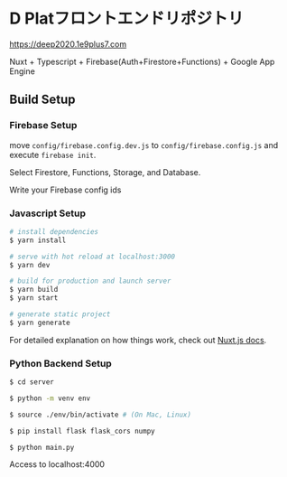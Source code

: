 # D Platフロントエンドリポジトリ

https://deep2020.1e9plus7.com

Nuxt + Typescript + Firebase(Auth+Firestore+Functions) + Google App Engine

## Build Setup

### Firebase Setup

move `config/firebase.config.dev.js` to `config/firebase.config.js`
and execute `firebase init`.

Select Firestore, Functions, Storage, and Database.

Write your Firebase config ids

### Javascript Setup

``` bash
# install dependencies
$ yarn install

# serve with hot reload at localhost:3000
$ yarn dev

# build for production and launch server
$ yarn build
$ yarn start

# generate static project
$ yarn generate
```

For detailed explanation on how things work, check out [Nuxt.js docs](https://nuxtjs.org).

### Python Backend Setup

``` bash
$ cd server

$ python -m venv env

$ source ./env/bin/activate # (On Mac, Linux)

$ pip install flask flask_cors numpy

$ python main.py
```

Access to localhost:4000
